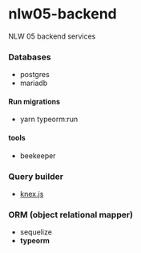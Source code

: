 # nlw05-backend
NLW 05 backend services

### Databases

- postgres
- mariadb

#### Run migrations

- yarn typeorm:run

#### tools

- beekeeper

### Query builder
 
- [knex.js](http://knexjs.org/)

### ORM (object relational mapper)

- sequelize
- **typeorm**
